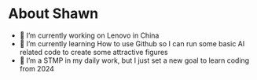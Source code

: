 # About Shawn


- 🔭 I’m currently working on Lenovo in China
- 🌱 I’m currently learning How to use Github so I can run some basic AI related code to create some attractive figures
- 👯 I’m a STMP in my daily work, but I just set a new goal to learn coding from 2024

